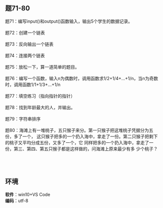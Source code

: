 ## 题71-80
   
题71：编写input()和output()函数输入，输出5个学生的数据记录。</br></br>
题72：创建一个链表</br></br> 
题73：反向输出一个链表</br> </br>
题74：连接两个链表</br></br>
题75：放松一下，算一道简单的题目。</br></br> 
题76：编写一个函数，输入n为偶数时，调用函数求1/2+1/4+...+1/n，当n为奇数时，调用函数1/1+1/3+...+1/n</br></br> 
题77：填空练习（指向指针的指针）</br></br> 
题78：找到年龄最大的人，并输出。</br></br> 
题79：字符串排序</br></br> 
题80：海滩上有一堆桃子，五只猴子来分。第一只猴子把这堆桃子凭据分为五份，多了一个，
         这只猴子把多的一个扔入海中，拿走了一份。第二只猴子把剩下的桃子又平均分成五份，又多了一个，它
         同样把多的一个扔入海中，拿走了一份，第三、第四、第五只猴子都是这样做的，问海滩上原来最少有多
         少个桃子？</br></br> 
</br></br>
## 环境  
**软件**：win10+VS Code</br>
**编码**：utf-8
